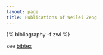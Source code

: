 ```yaml
---
layout: page
title: Publications of Weilei Zeng
---
```


{% bibliography -f zwl %}

see [bibtex](zwl_bib.html)
